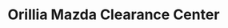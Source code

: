 ---
title: "Orillia Mazda Clearance Center"
url: /orillia/orillia-mazda-clearance-center/
shop: car
---